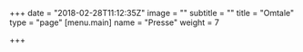 +++
date = "2018-02-28T11:12:35Z"
image = ""
subtitle = ""
title = "Omtale"
type = "page"
[menu.main]
name = "Presse"
weight = 7

+++
